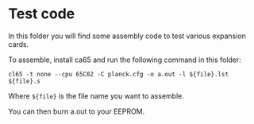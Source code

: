 # Test code

In this folder you will find some assembly code to test various expansion cards.

To assemble, install ca65 and run the following command in this folder:

`cl65 -t none --cpu 65C02 -C planck.cfg -o a.out -l ${file}.lst ${file}.s`

Where `${file}` is the file name you want to assemble.

You can then burn a.out to your EEPROM.